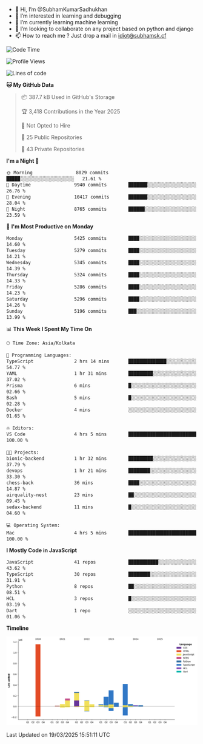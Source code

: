 - 👋 Hi, I’m @SubhamKumarSadhukhan
- 👀 I’m interested in learning and debugging
- 🌱 I’m currently learning machine learning
- 💞️ I’m looking to collaborate on any project based on python and django
- 📫 How to reach me ?
      Just drop a mail in idiot@subhamsk.cf

<!---
SubhamKumarSadhukhan/SubhamKumarSadhukhan is a ✨ special ✨ repository because its `README.md` (this file) appears on your GitHub profile.
You can click the Preview link to take a look at your changes.
--->


<!--START_SECTION:waka-->
![Code Time](http://img.shields.io/badge/Code%20Time-2%2C784%20hrs%2053%20mins-blue)

![Profile Views](http://img.shields.io/badge/Profile%20Views-6-blue)

![Lines of code](https://img.shields.io/badge/From%20Hello%20World%20I%27ve%20Written-2.8%20million%20lines%20of%20code-blue)

**🐱 My GitHub Data** 

> 📦 387.7 kB Used in GitHub's Storage 
 > 
> 🏆 3,418 Contributions in the Year 2025
 > 
> 🚫 Not Opted to Hire
 > 
> 📜 25 Public Repositories 
 > 
> 🔑 43 Private Repositories 
 > 
**I'm a Night 🦉** 

```text
🌞 Morning                8029 commits        █████░░░░░░░░░░░░░░░░░░░░   21.61 % 
🌆 Daytime                9940 commits        ███████░░░░░░░░░░░░░░░░░░   26.76 % 
🌃 Evening                10417 commits       ███████░░░░░░░░░░░░░░░░░░   28.04 % 
🌙 Night                  8765 commits        ██████░░░░░░░░░░░░░░░░░░░   23.59 % 
```
📅 **I'm Most Productive on Monday** 

```text
Monday                   5425 commits        ████░░░░░░░░░░░░░░░░░░░░░   14.60 % 
Tuesday                  5279 commits        ████░░░░░░░░░░░░░░░░░░░░░   14.21 % 
Wednesday                5345 commits        ████░░░░░░░░░░░░░░░░░░░░░   14.39 % 
Thursday                 5324 commits        ████░░░░░░░░░░░░░░░░░░░░░   14.33 % 
Friday                   5286 commits        ████░░░░░░░░░░░░░░░░░░░░░   14.23 % 
Saturday                 5296 commits        ████░░░░░░░░░░░░░░░░░░░░░   14.26 % 
Sunday                   5196 commits        ███░░░░░░░░░░░░░░░░░░░░░░   13.99 % 
```


📊 **This Week I Spent My Time On** 

```text
🕑︎ Time Zone: Asia/Kolkata

💬 Programming Languages: 
TypeScript               2 hrs 14 mins       ██████████████░░░░░░░░░░░   54.77 % 
YAML                     1 hr 31 mins        █████████░░░░░░░░░░░░░░░░   37.02 % 
Prisma                   6 mins              █░░░░░░░░░░░░░░░░░░░░░░░░   02.66 % 
Bash                     5 mins              █░░░░░░░░░░░░░░░░░░░░░░░░   02.28 % 
Docker                   4 mins              ░░░░░░░░░░░░░░░░░░░░░░░░░   01.65 % 

🔥 Editors: 
VS Code                  4 hrs 5 mins        █████████████████████████   100.00 % 

🐱‍💻 Projects: 
bionic-backend           1 hr 32 mins        █████████░░░░░░░░░░░░░░░░   37.79 % 
devops                   1 hr 21 mins        ████████░░░░░░░░░░░░░░░░░   33.30 % 
chess-back               36 mins             ████░░░░░░░░░░░░░░░░░░░░░   14.87 % 
airquality-nest          23 mins             ██░░░░░░░░░░░░░░░░░░░░░░░   09.45 % 
sedax-backend            11 mins             █░░░░░░░░░░░░░░░░░░░░░░░░   04.60 % 

💻 Operating System: 
Mac                      4 hrs 5 mins        █████████████████████████   100.00 % 
```

**I Mostly Code in JavaScript** 

```text
JavaScript               41 repos            ███████████░░░░░░░░░░░░░░   43.62 % 
TypeScript               30 repos            ████████░░░░░░░░░░░░░░░░░   31.91 % 
Python                   8 repos             ██░░░░░░░░░░░░░░░░░░░░░░░   08.51 % 
HCL                      3 repos             █░░░░░░░░░░░░░░░░░░░░░░░░   03.19 % 
Dart                     1 repo              ░░░░░░░░░░░░░░░░░░░░░░░░░   01.06 % 
```



**Timeline**

![Lines of Code chart](https://raw.githubusercontent.com/SubhamKumarSadhukhan/SubhamKumarSadhukhan/main/assets/bar_graph.png)


 Last Updated on 19/03/2025 15:51:11 UTC
<!--END_SECTION:waka-->
